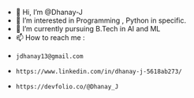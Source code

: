 - 👋 Hi, I’m @Dhanay-J
- 👀 I’m interested in Programming , Python in specific.
- 🌱 I’m currently pursuing B.Tech in AI and ML
- 📫 How to reach me :
-     jdhanay13@gmail.com
-     https://www.linkedin.com/in/dhanay-j-5618ab273/
-     https://devfolio.co/@Dhanay_J

<!---
Dhanay-J/Dhanay-J is a ✨ special ✨ repository because its `README.md` (this file) appears on your GitHub profile.
You can click the Preview link to take a look at your changes.
--->
